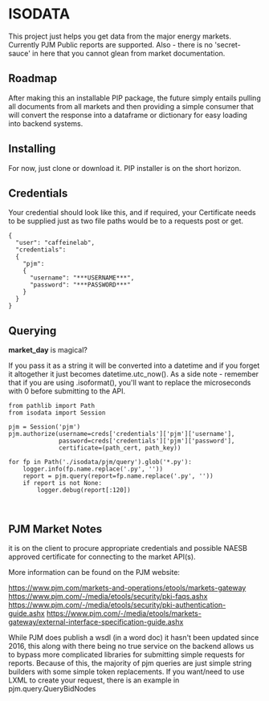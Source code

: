 # ISODATA
This project just helps you get data from the major energy markets.  Currently PJM Public reports are supported.  Also - there is no 'secret-sauce' in here that you cannot glean from market documentation.

## Roadmap
After making this an installable PIP package, the future simply entails pulling all documents from all markets and then providing a simple consumer that will convert the response into a dataframe or dictionary for easy loading into backend systems.

## Installing
For now, just clone or download it.  PIP installer is on the short horizon.

## Credentials
Your credential should look like this, and if required, your Certificate needs to be supplied just as two file paths would be to a requests post or get.
```
{
  "user": "caffeinelab",
  "credentials":
  {
    "pjm":
    {
      "username": "***USERNAME***",
      "password": "***PASSWORD***"
    }
  }
}
```
## Querying
**market_day** is magical?

If you pass it as a string it will be converted into a datetime and if you forget it
altogether it just becomes datetime.utc_now().  As a side note - remember that if you
are using .isoformat(), you'll want to replace the microseconds with 0 before submitting
to the API.

```
from pathlib import Path
from isodata import Session

pjm = Session('pjm')
pjm.authorize(username=creds['credentials']['pjm']['username'],
              password=creds['credentials']['pjm']['password'],
              certificate=(path_cert, path_key))

for fp in Path('./isodata/pjm/query').glob('*.py'):
    logger.info(fp.name.replace('.py', ''))
    report = pjm.query(report=fp.name.replace('.py', ''))
    if report is not None:
        logger.debug(report[:120])

                  
```
## PJM Market Notes
it is on the client to procure appropriate credentials and possible NAESB approved certificate for connecting to the market API(s).

More information can be found on the PJM website:

https://www.pjm.com/markets-and-operations/etools/markets-gateway
https://www.pjm.com/-/media/etools/security/pki-faqs.ashx
https://www.pjm.com/-/media/etools/security/pki-authentication-guide.ashx
https://www.pjm.com/-/media/etools/markets-gateway/external-interface-specification-guide.ashx

While PJM does publish a wsdl (in a word doc) it hasn't been updated since 2016,
this along with there being no true service on the backend allows us to bypass more
complicated libraries for submitting simple requests for reports.  Because of this, 
the majority of pjm queries are just simple string builders with some simple token 
replacements.  If you want/need to use LXML to create your request, there is an 
example in pjm.query.QueryBidNodes

